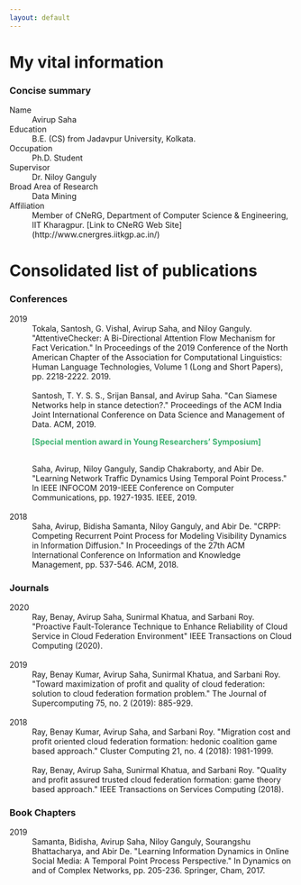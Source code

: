 ```yaml
---
layout: default
---
```


# [](#header-1)My vital information

### Concise summary

<dl>
<dt>Name</dt>
<dd>Avirup Saha</dd>
<dt>Education</dt>
<dd>B.E. (CS) from Jadavpur University, Kolkata.</dd>
<dt>Occupation</dt>
<dd>Ph.D. Student</dd>
<dt>Supervisor</dt>
<dd>Dr. Niloy Ganguly</dd>
<dt>Broad Area of Research</dt>
<dd>Data Mining</dd>
<dt>Affiliation</dt>
<dd>Member of CNeRG, Department of Computer Science & Engineering, IIT Kharagpur. [Link to CNeRG Web Site](http://www.cnergres.iitkgp.ac.in/)</dd>
</dl>





# Consolidated list of publications

### Conferences

<dl>
  <dt> 2019 </dt>
  <dd> Tokala, Santosh, G. Vishal, Avirup Saha, and Niloy Ganguly. "AttentiveChecker: A Bi-Directional Attention Flow Mechanism for Fact Verication." In Proceedings of the 2019 Conference of the North American Chapter of the Association for Computational Linguistics:
Human Language Technologies, Volume 1 (Long and Short Papers), pp. 2218-2222. 2019. 
    <!-- <p> <a href='https://www.aclweb.org/anthology/N19-1230/'>Link to paper</a> </p>-->
</dd>
  
  <br/>
  <dd> Santosh, T. Y. S. S., Srijan Bansal, and Avirup Saha. "Can Siamese Networks help in stance detection?." Proceedings of the ACM India Joint International Conference on Data Science and Management of Data. ACM, 2019. 
  <p style="color:MediumSeaGreen;"> 
  <strong>[Special mention award in Young Researchers’ Symposium]</strong>  
  </p>
  <!-- <p><a href='https://dl.acm.org/citation.cfm?id=3297047'>Link to paper</a> </p>-->
 </dd>
  
  <br/>
  <dd> Saha, Avirup, Niloy Ganguly, Sandip Chakraborty, and Abir De. "Learning Network Traffic Dynamics Using Temporal Point Process." In IEEE INFOCOM 2019-IEEE Conference on Computer Communications, pp. 1927-1935. IEEE, 2019. 
  <!--<p><a href='https://ieeexplore.ieee.org/abstract/document/8737622'>Link to paper</a> </p>-->
</dd>
  
  <br/>
  <dt> 2018 </dt>
  <dd> Saha, Avirup, Bidisha Samanta, Niloy Ganguly, and Abir De. "CRPP: Competing Recurrent Point Process for Modeling Visibility Dynamics in Information Diffusion." In Proceedings of the 27th ACM International Conference on Information and Knowledge Management, pp. 537-546. ACM, 2018. 
  <!--<p><a href='https://dl.acm.org/citation.cfm?id=3271726'>Link to paper</a> </p>-->
</dd>
</dl>
  
### Journals

<dl>
  <dt> 2020 </dt>
  <dd> Ray, Benay, Avirup Saha, Sunirmal Khatua, and Sarbani Roy. "Proactive Fault-Tolerance Technique to Enhance Reliability of Cloud Service in Cloud Federation Environment" IEEE Transactions on Cloud Computing (2020). 
    <!--<p><a href='https://ieeexplore.ieee.org/document/8964469'>Link to paper</a> </p>-->
  </dd>
  
  <br/>
  <dt> 2019 </dt>
  <dd> Ray, Benay Kumar, Avirup Saha, Sunirmal Khatua, and Sarbani Roy. "Toward maximization of profit and quality of cloud federation: solution to cloud federation formation problem." The Journal of Supercomputing 75, no. 2 (2019): 885-929. 
  <!--<p><a href='https://link.springer.com/article/10.1007/s11227-018-2620-2'>Link to paper</a> </p>-->
</dd>
  <br/>
  <dt> 2018 </dt>
  <dd> Ray, Benay Kumar, Avirup Saha, and Sarbani Roy. "Migration cost and profit oriented cloud federation formation: hedonic coalition game based approach." Cluster Computing 21, no. 4 (2018): 1981-1999. 
  <!--<p><a href='https://link.springer.com/article/10.1007/s10586-018-2837-0'>Link to paper</a> </p>-->
</dd>
  <br/>
  <dd> Ray, Benay, Avirup Saha, Sunirmal Khatua, and Sarbani Roy. "Quality and profit assured trusted cloud federation formation: game theory based approach." IEEE Transactions on Services Computing (2018). 
  <!--<p><a href='https://ieeexplore.ieee.org/document/8356142'>Link to paper</a> </p>-->
</dd>
</dl>

### Book Chapters

<dl>
  <dt> 2019 </dt>
  <dd> Samanta, Bidisha, Avirup Saha, Niloy Ganguly, Sourangshu Bhattacharya, and Abir De. "Learning Information Dynamics in Online Social Media: A Temporal Point Process Perspective." In Dynamics on and of Complex Networks, pp. 205-236. Springer, Cham, 2017. 
    <!--<p><a href='https://link.springer.com/chapter/10.1007/978-3-030-14683-2_10'>Link to chapter</a> </p>-->
  </dd>
</dl>




